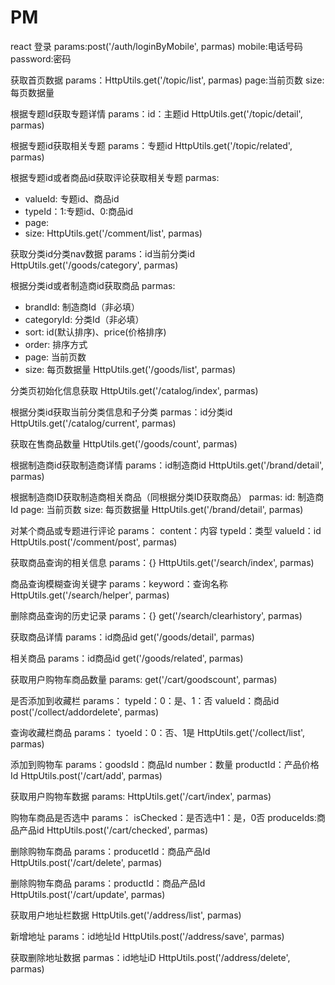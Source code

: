 # PM
react
登录
params:post('/auth/loginByMobile', parmas)
mobile:电话号码
password:密码

获取首页数据
params：HttpUtils.get('/topic/list', parmas)
page:当前页数
size:每页数据量

根据专题Id获取专题详情
params：id：主题id
HttpUtils.get('/topic/detail', parmas)

根据专题id获取相关专题
params：专题id
 HttpUtils.get('/topic/related', parmas)

根据专题id或者商品id获取评论获取相关专题
 parmas:
   *   valueId: 专题id、商品id
   *  typeId：1:专题id、0:商品id
   *  page:
   *  size:
   HttpUtils.get('/comment/list', parmas)

   获取分类id分类nav数据
   params：id当前分类id
   HttpUtils.get('/goods/category', parmas)

   根据分类id或者制造商id获取商品
     parmas:
   *   brandId: 制造商Id（非必填）
   *   categoryId: 分类Id（非必填）
   *   sort: id(默认排序)、price(价格排序)
   *   order: 排序方式
   *   page: 当前页数
   *   size: 每页数据量
    HttpUtils.get('/goods/list', parmas)

   分类页初始化信息获取
   HttpUtils.get('/catalog/index', parmas)

   根据分类id获取当前分类信息和子分类
   parmas：id分类id
   HttpUtils.get('/catalog/current', parmas)

   获取在售商品数量
   HttpUtils.get('/goods/count', parmas)

   根据制造商id获取制造商详情
   params：id制造商id
   HttpUtils.get('/brand/detail', parmas)

根据制造商ID获取制造商相关商品（同根据分类ID获取商品）
    parmas:
      id: 制造商Id
      page: 当前页数
      size: 每页数据量
      HttpUtils.get('/brand/detail', parmas)

对某个商品或专题进行评论
      params：
      content：内容
      typeId：类型
      valueId：id
      HttpUtils.post('/comment/post', parmas)

获取商品查询的相关信息
      params：{}
       HttpUtils.get('/search/index', parmas)

商品查询模糊查询关键字
       params：keyword：查询名称
       HttpUtils.get('/search/helper', parmas)

删除商品查询的历史记录
params：{}
get('/search/clearhistory', parmas)

获取商品详情
params：id商品id
get('/goods/detail', parmas)

相关商品
params：id商品id
get('/goods/related', parmas)

获取用户购物车商品数量
params:
get('/cart/goodscount', parmas)


是否添加到收藏栏
params：
typeId：0：是、1：否
valueId：商品id
post('/collect/addordelete', parmas)

查询收藏栏商品
params：
tyoeId：0：否、1是
HttpUtils.get('/collect/list', parmas)

添加到购物车
params：goodsId：商品Id
number：数量
productId：产品价格Id
 HttpUtils.post('/cart/add', parmas)

 获取用户购物车数据
 params:
 HttpUtils.get('/cart/index', parmas)

 购物车商品是否选中
 params：
 isChecked：是否选中1：是，0否
 produceIds:商品产品id
 HttpUtils.post('/cart/checked', parmas)

 删除购物车商品
 params：producetId：商品产品Id
 HttpUtils.post('/cart/delete', parmas)

 删除购物车商品
 params：productId：商品产品Id
 HttpUtils.post('/cart/update', parmas)

 获取用户地址栏数据
 HttpUtils.get('/address/list', parmas)

 新增地址
 params：id地址Id
 HttpUtils.post('/address/save', parmas)

 获取删除地址数据
 parmas：id地址iD
  HttpUtils.post('/address/delete', parmas)